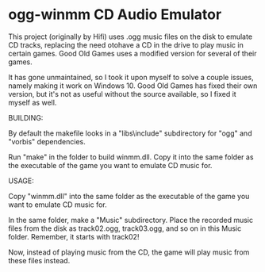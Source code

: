 # ogg-winmm CD Audio Emulator

This project (originally by Hifi) uses .ogg music files on the disk
to emulate CD tracks, replacing the need otohave a CD in the drive
to play music in certain games. Good Old Games uses a modified version
for several of their games. 

It has gone unmaintained, so I took it upon myself to solve a couple issues,
namely making it work on Windows 10. Good Old Games has fixed their own version,
but it's not as useful without the source available, so I fixed it myself as well.

BUILDING:

By default the makefile looks in a "libs\include" subdirectory for 
"ogg" and "vorbis" dependencies.

Run "make" in the folder to build winmm.dll. Copy it into the same folder
as the executable of the game you want to emulate CD music for.

USAGE:

Copy "winmm.dll" into the same folder as the executable of the game you want 
to emulate CD music for.

In the same folder, make a "Music" subdirectory. Place the recorded music files
from the disk as track02.ogg, track03.ogg, and so on in this Music folder. Remember,
it starts with track02!

Now, instead of playing music from the CD, the game will play music from these
files instead.
